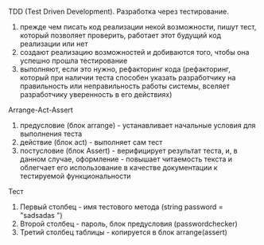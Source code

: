 TDD (Test Driven Development). Разработка через тестирование.
1. прежде чем писать код реализации некой возможности, пишут тест, который позволяет проверить, работает этот будущий код реализации или нет
2. создают реализацию возможностей и добиваются того, чтобы она успешно прошла тестирование
3. выполняют, если это нужно, рефакторинг кода (рефакторинг, который при наличии теста способен указать разработчику на правильность или неправильность работы системы, вселяет разработчику уверенность в его действиях)

Arrange-Act-Assert
1. предусловие (блок arrange) - устанавливает начальные условия для выполнения теста
2. действие (блок act) - выполняет сам тест
3. постусловие (блок Assert) - верифицирует результат теста, и, в данном случае, оформление - повышает читаемость текста и облегчает его использование в качестве документации к тестируемой функциональности

Тест
1. Первый столбец - имя тестового метода (string password = "sadsadas ")
2. Второй столбец - пароль, блок предусловия (passwordchecker)
3. Третий столбец таблицы - копируется в блок arrange(assert)
